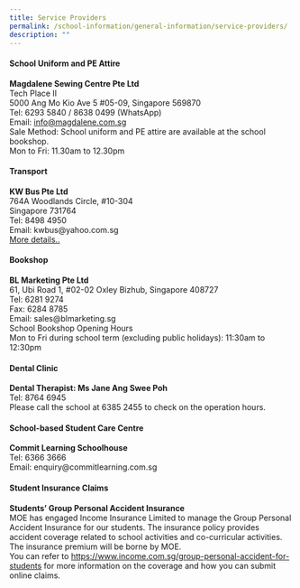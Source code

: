 ```yaml
---
title: Service Providers
permalink: /school-information/general-information/service-providers/
description: ""
---
```

<h4><strong>School Uniform and PE Attire</strong></h4>
<p><strong>Magdalene Sewing Centre Pte Ltd<br></strong>Tech Place II<br>5000 Ang Mo Kio Ave 5 #05-09, Singapore 569870<br>Tel: 6293 5840 / 8638 0499 (WhatsApp)<br>Email:&nbsp;<a href="mailto:info@magdalene.com.sg?subject=Request%20for%20information">info@magdalene.com.sg</a><br>Sale Method: School uniform and PE attire are available at the school bookshop.<br>Mon to Fri: 11.30am to 12.30pm</p>
<h4><strong>Transport</strong></h4>
<p><strong>KW Bus Pte Ltd<br></strong>764A Woodlands Circle, #10-304<br>Singapore 731764<br>Tel: 8498 4950<br>Email: kwbus@yahoo.com.sg<br>
	<a href="/files/Ops/school bus nte prices.pdf" rel="noopener">More details..</a></p>
<h4><strong>Bookshop</strong></h4>
<p><strong>BL Marketing Pte Ltd<br></strong>61, Ubi Road 1, #02-02 Oxley Bizhub, Singapore 408727<br>Tel: 6281 9274<br>Fax: 6284 8785<br>Email: sales@blmarketing.sg<br>School Bookshop Opening Hours<br>Mon to Fri during school term (excluding public holidays): 11:30am to 12:30pm</p>
<h4><strong>Dental Clinic</strong></h4>
<p><strong>Dental Therapist: Ms Jane Ang Swee Poh<br></strong>Tel: 8764 6945<br>Please call the school at 6385 2455 to check on the operation hours.</p>
<h4><strong>School-based Student Care Centre</strong></h4>
<p><strong>Commit Learning Schoolhouse<br></strong>Tel: 6366 3666<br>Email: enquiry@commitlearning.com.sg</p>
<h4><strong>Student Insurance Claims</strong></h4>
<p><strong>Students’ Group Personal Accident Insurance<br></strong>MOE has engaged Income Insurance Limited to manage the Group Personal Accident Insurance for our students. The insurance policy provides accident coverage related to school activities and co-curricular activities. The insurance premium will be borne by MOE.<br>You can refer to&nbsp;<a href="https://www.income.com.sg/group-personal-accident-for-students" target="_blank" rel="noopener">https://www.income.com.sg/group-personal-accident-for-students</a>&nbsp;for more information on the coverage and how you can submit online claims.</p>